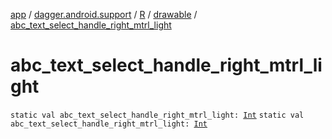 [app](../../../index.md) / [dagger.android.support](../../index.md) / [R](../index.md) / [drawable](index.md) / [abc_text_select_handle_right_mtrl_light](./abc_text_select_handle_right_mtrl_light.md)

# abc_text_select_handle_right_mtrl_light

`static val abc_text_select_handle_right_mtrl_light: `[`Int`](https://kotlinlang.org/api/latest/jvm/stdlib/kotlin/-int/index.html)
`static val abc_text_select_handle_right_mtrl_light: `[`Int`](https://kotlinlang.org/api/latest/jvm/stdlib/kotlin/-int/index.html)